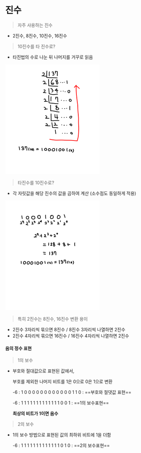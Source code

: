 # 진수

> 자주 사용하는 진수 

- 2진수, 8진수, 10진수, 16진수



> 10진수를 타 진수로?

- 타진법의 수로 나눈 뒤 나머지를 거꾸로 읽음

<img src="static/fromtentobin.png" alt="fromtentobin" style="zoom:50%;" />



> 타진수를 10진수로?

- 각 자릿값을 해당 진수의 값을 곱하여 계산 (소수점도 동일하게 적용)

<img src="static/frombintoten.png" alt="frombintoten" style="zoom:50%;" />

> 특히 2진수는 8진수, 16진수 변환 용이

- 2진수 3자리씩 묶으면 8진수 / 8진수 3자리씩 나열하면 2진수
- 2진수 4자리씩 묶으면 16진수 / 16진수 4자리씩 나열하면 2진수





#### 음의 정수 표현

> 1의 보수 

- 부호와 절대값으로 표현된 값에서, 

  부호를 제외한 나머지 비트를 1은 0으로 0은 1으로 변환

  -6 : 1 0 0 0 0 0 0 0 0 0 0 0 0 1 1 0     : ==부호와 절댓값 표현==

  -6 : 1 1  1  1  1  1  1  1  1  1  1  1  1 0 0 1    :  ==1의 보수표현==

  **최상의 비트가 1이면 음수**

> 2의 보수

- 1의 보수 방법으로 표현된 값의 최하위 비트에 1을 더함

  -6 : 1 1  1  1  1  1  1  1  1  1  1  1  1 0 1 0    : ==2의 보수표현==

  